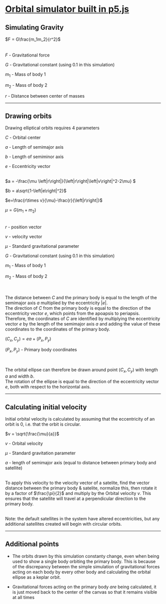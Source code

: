 
[Orbital simulator built in p5.js](https://wlldxn.github.io/Gravity_p5JS/)
==============



## Simulating Gravity
$F = G\frac{m_1m_2}{r^2}$
<br><br><br>
$F$ - Gravitational force

$G$ - Gravitational constant (using 0.1 in this simulation)

$m_1$ - Mass of body 1

$m_2$ - Mass of body 2

$r$ - Distance between center of masses

---

## Drawing orbits

Drawing elliptical orbits requires 4 parameters

$C$ - Orbital center

$a$ - Length of semimajor axis

$b$ - Length of semiminor axis

$e$ - Eccentricity vector
<br><br>



$a  = -\frac{\mu \left|r\right|}{\left|r\right|\left|v\right|^2-2\mu} $

$b = a\sqrt{1-\left|e\right|^2}$

$e=\frac{r\times v}{\mu}-\frac{r}{\left|r\right|}$

$\mu = G(m_1+m_2)$
<br><br><br>
$r$ - position vector

$v$ - velocity vector

$\mu$ - Standard gravitational parameter

$G$ - Gravitational constant (using 0.1 in this simulation)

$m_1$ - Mass of body 1

$m_2$ - Mass of body 2

<br><br>
The distance between $C$ and the primary body is equal to the length of the semimajor axis $a$ multiplied by the eccentricity $\left|e\right|$.
<br>The direction of $C$ from the primary body is equal to the direction of the eccentricity vector $e$, which points from the  apoapsis to periapsis.
<br>Therefore, the coordinates of $C$ are identified by multiplying the eccentricity vector $e$ by the length of the semimajor axis $a$ and adding the value of these coordinates to the coordinates of the primary body.

$(C_x,C_y) = ea + (P_x,P_y)$

$(P_x,P_y)$ - Primary body coordinates

<br>

The orbital ellipse can therefore be drawn around point $(C_x,C_y)$ with length $a$ and width $b$. 
<br>The rotation of the ellipse is equal to the direction of the eccentricity vector $e$, both with respect to the horizontal axis.

---

## Calculating initial velocity

Initial orbital velocity is calculated by assuming that the eccentricity of an orbit is 0, i.e. that the orbit is circular.

$v = \sqrt{\frac{\mu}{a}}$

$v$ - Orbital velocity

$\mu$ - Standard  gravitation parameter

$a$ - length of semimajor axis (equal to distance between primary body and satellite)

<br>To apply this velocity to the velocity vector of a satelite, find the vector distance between the primary body & satelite, normalize this, then rotate it by a factor of $\frac{\pi}{2}$ and multiply by the Orbital velocity $v$. This ensures that the satellite will travel at a perpendicular direction to the primary body.

<br>Note: the default satellites in the system have altered eccentricities, but any additional satellites created will begin with circular orbits. 


---
## Additional points
- The orbits drawn by this simulation constanty change, even when being used to show a single body orbiting the primary body. This is because of the discrepancy between the simple simulation of gravitational forces acting on each body by every other body and calculating the orbital ellipse as a keplar orbit.

- Gravitational forces acting on the primary body $\textit{are}$ being calculated, it is just moved back to the center of the canvas so that it remains visible at all times

